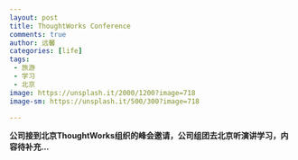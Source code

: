 ```yaml
---
layout: post
title: ThoughtWorks Conference
comments: true
author: 远馨
categories: [life]
tags: 
 - 旅游
 - 学习
 - 北京
image: https://unsplash.it/2000/1200?image=718
image-sm: https://unsplash.it/500/300?image=718

---
```


**公司接到北京ThoughtWorks组织的峰会邀请，公司组团去北京听演讲学习，内容待补充...**
   
